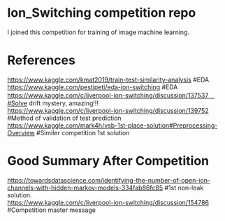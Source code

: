 # Ion_Switching competition repo  
I joined this competition for training of image machine learning.  

# References  
https://www.kaggle.com/kmat2019/train-test-similarity-analysis #EDA  
https://www.kaggle.com/pestipeti/eda-ion-switching #EDA  
https://www.kaggle.com/c/liverpool-ion-switching/discussion/137537　#Solve drift mystery, amazing!!!  
https://www.kaggle.com/c/liverpool-ion-switching/discussion/139752  #Method of validation of test prediction  
https://www.kaggle.com/mark4h/vsb-1st-place-solution#Preprocessing-Overview  #Similer competition 1st solution  
  
# Good Summary After Competition  
https://towardsdatascience.com/identifying-the-number-of-open-ion-channels-with-hidden-markov-models-334fab86fc85 #1st non-leak solution.  
https://www.kaggle.com/c/liverpool-ion-switching/discussion/154786 #Competition master message  
  

